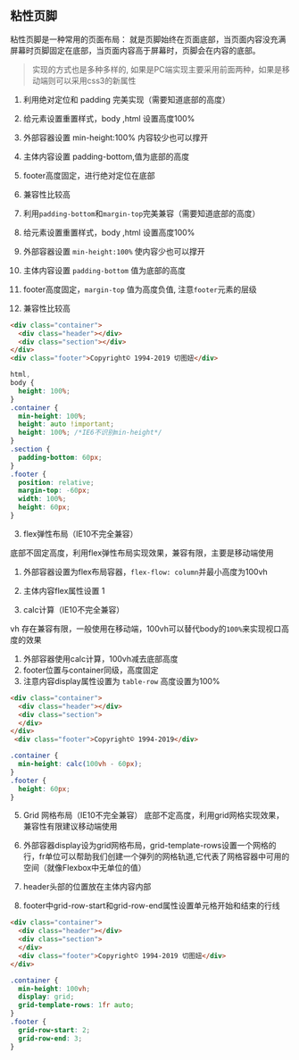 ## 粘性页脚
粘性页脚是一种常用的页面布局： 就是页脚始终在页面底部，当页面内容没充满屏幕时页脚固定在底部，当页面内容高于屏幕时，页脚会在内容的底部。

> 实现的方式也是多种多样的, 如果是PC端实现主要采用前面两种，如果是移动端则可以采用css3的新属性

1. 利用绝对定位和 padding 完美实现（需要知道底部的高度）
  1. 给元素设置重置样式，body ,html 设置高度100%
  2. 外部容器设置 min-height:100% 内容较少也可以撑开
  3. 主体内容设置 padding-bottom,值为底部的高度
  4. footer高度固定，进行绝对定位在底部
  5. 兼容性比较高

2. 利用`padding-bottom`和`margin-top`完美兼容（需要知道底部的高度）
  1. 给元素设置重置样式，body ,html 设置高度100%
  2. 外部容器设置 `min-height:100%` 使内容少也可以撑开
  3. 主体内容设置 `padding-bottom` 值为底部的高度
  4. footer高度固定，`margin-top` 值为高度负值, 注意`footer`元素的层级
  5. 兼容性比较高

```html
<div class="container">
  <div class="header"></div>
  <div class="section"></div>
</div>
<div class="footer">Copyright© 1994-2019 切图妞</div>
```

```css
html,
body {
  height: 100%;
}
.container {
  min-height: 100%;
  height: auto !important;
  height: 100%; /*IE6不识别min-height*/
}
.section {
  padding-bottom: 60px;
}
.footer {
  position: relative;
  margin-top: -60px;
  width: 100%;
  height: 60px;
}
```

3. flex弹性布局（IE10不完全兼容）

底部不固定高度，利用flex弹性布局实现效果，兼容有限，主要是移动端使用
  1. 外部容器设置为flex布局容器，`flex-flow: column`并最小高度为100vh
  2. 主体内容flex属性设置 1


4. calc计算（IE10不完全兼容）

vh 存在兼容有限，一般使用在移动端，100vh可以替代body的`100%`来实现视口高度的效果
  1. 外部容器使用calc计算，100vh减去底部高度
  2. footer位置与container同级，高度固定
  3. 注意内容display属性设置为 `table-row` 高度设置为100%

```html
<div class="container">
  <div class="header"></div>
  <div class="section">
  </div>
</div>
 <div class="footer">Copyright© 1994-2019</div>
```
```css
.container {
  min-height: calc(100vh - 60px);
}
.footer {
  height: 60px;
}
```

5. Grid 网格布局（IE10不完全兼容）
底部不定高度，利用grid网格实现效果，兼容性有限建议移动端使用

  1. 外部容器display设为grid网格布局，grid-template-rows设置一个网格的行，fr单位可以帮助我们创建一个弹列的网格轨道,它代表了网格容器中可用的空间（就像Flexbox中无单位的值）
  2. header头部的位置放在主体内容内部
  3. footer中grid-row-start和grid-row-end属性设置单元格开始和结束的行线

```html
<div class="container">
  <div class="header"></div>
  <div class="section">
  </div>
  <div class="footer">Copyright© 1994-2019 切图妞</div>
</div>
```

```css
.container {
  min-height: 100vh;
  display: grid;
  grid-template-rows: 1fr auto;
}
.footer {
  grid-row-start: 2;
  grid-row-end: 3;
}
```